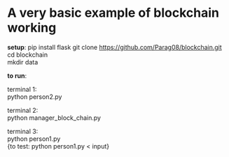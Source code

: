 <h1>A very basic example of blockchain working</h1>

<B>setup</B>:
pip install flask 
git clone https://github.com/Parag08/blockchain.git  
cd blockchain   
mkdir data  

<B>to run</B>:

terminal 1:  
python person2.py
  
terminal 2:  
python manager_block_chain.py   
  
terminal 3:   
python person1.py   
{to test: python person1.py < input}
